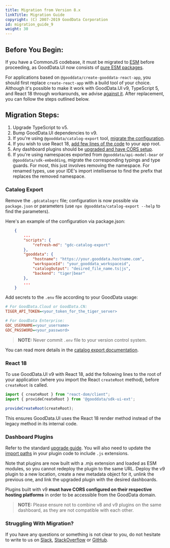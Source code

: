 ```yaml
---
title: Migration from Version 8.x
linkTitle: Migration Guide
copyright: (C) 2007-2019 GoodData Corporation
id: migration_guide_9
weight: 30
---
```


## Before You Begin:
If you have a CommonJS codebase, it must be migrated to [ESM](https://nodejs.org/api/esm.html) before proceeding, as GoodData.UI now consists of [pure ESM packages](https://gist.github.com/sindresorhus/a39789f98801d908bbc7ff3ecc99d99c).

For applications based on `@gooddata/create-gooddata-react-app`, you should first replace `create-react-app` with a build tool of your choice. Although it's possible to make it work with GoodData.UI v9, TypeScript 5, and React 18 through workarounds, we advise [against it](https://github.com/facebook/create-react-app/issues/13072). After replacement, you can follow the steps outlined below.

## Migration Steps:

1. Upgrade TypeScript to v5.
2. Bump GoodData.UI dependencies to v9.
3. If you're using `@gooddata/catalog-export` tool, [migrate the configuration](#catalog-export).
4. If you wish to use React 18, [add few lines of the code](#react-18) to your app root.
5. Any dashboard plugins should be [upgraded and have CORS setup](#dashboard-plugins-upgrade).
6. If you're using namespaces exported from `@gooddata/api-model-bear` or `@gooddata/sdk-embedding`, migrate the corresponding typings and type guards. For most, this just involves removing the namespace. For renamed types, use your IDE's import intellisense to find the prefix that replaces the removed namespace.

### Catalog Export
Remove the `.gdcatalogrc` file; configuration is now possible via `package.json` or parameters (use `npx @gooddata/catalog-export --help` to find the parameters).

Here's an example of the configuration via package.json:
```json
    {
        ...
        "scripts": {
            "refresh-md": "gdc-catalog-export"
        },
        "gooddata": {
            "hostname": "https://your.gooddata.hostname.com",
            "workspaceId": "your_gooddata_workspaceid",
            "catalogOutput": "desired_file_name.ts|js",
            "backend": "tiger|bear"
        },
        ...
    }
```

Add secrets to the `.env` file according to your GoodData usage:

```ini
# For GoodData.Cloud or GoodData.CN:
TIGER_API_TOKEN=<your_token_for_the_tiger_server>

# For GoodData Enterprise:
GDC_USERNAME=<your_username>
GDC_PASSWORD=<your_password>
```

> **NOTE:** Never commit `.env` file to your version control system.

You can read more details in the [catalog export documentation](../../learn/visualize_data/export_catalog/).

### React 18
To use GoodData.UI v9 with React 18, add the following lines to the root of your application (where you import the React `createRoot` method), before `createRoot` is called.

```js
import { createRoot } from "react-dom/client";
import { provideCreateRoot } from '@gooddata/sdk-ui-ext';

provideCreateRoot(createRoot);
```

This ensures GoodData.UI uses the React 18 render method instead of the legacy method in its internal code.

### Dashboard Plugins
Refer to the standard [upgrade guide](../../references/dashboard_component/dashboard_plugins_upgrade/). You will also need to update the [import paths](https://www.typescriptlang.org/docs/handbook/esm-node.html#type-in-packagejson-and-new-extensions) in your plugin code to include `.js` extensions.

Note that plugins are now built with a .mjs extension and loaded as ESM modules, so you cannot redeploy the plugin to the same URL. Deploy the v9 plugin to a new location, create a new metadata object for it, unlink the previous one, and link the upgraded plugin with the desired dashboards.

Plugins built with v9 **must have CORS configured on their respective hosting platforms** in order to be accessible from the GoodData domain.

> **NOTE:** Please ensure not to combine v8 and v9 plugins on the same dashboard, as they are not compatible with each other.

### Struggling With Migration? 
If you have any questions or something is not clear to you, do not hesitate to write to us on [Slack](https://www.gooddata.com/slack/), [StackOverflow](https://stackoverflow.com/questions/tagged/gooddata) or [GitHub](https://github.com/gooddata/gooddata-ui-sdk).